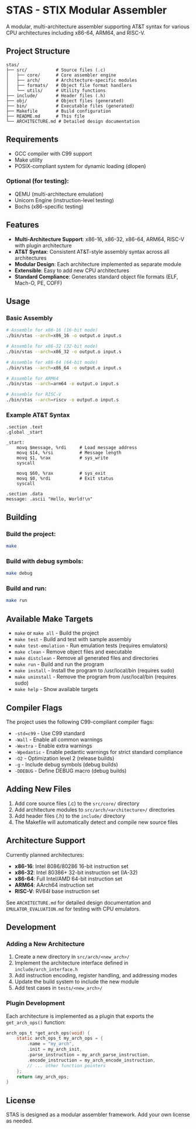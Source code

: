 # STAS - STIX Modular Assembler

A modular, multi-architecture assembler supporting AT&T syntax for various CPU architectures including x86-64, ARM64, and RISC-V.

## Project Structure

```
stas/
├── src/           # Source files (.c)
│   ├── core/      # Core assembler engine
│   ├── arch/      # Architecture-specific modules
│   ├── formats/   # Object file format handlers
│   └── utils/     # Utility functions
├── include/       # Header files (.h)
├── obj/           # Object files (generated)
├── bin/           # Executable files (generated)
├── Makefile       # Build configuration
├── README.md      # This file
└── ARCHITECTURE.md # Detailed design documentation
```

## Requirements

- GCC compiler with C99 support
- Make utility
- POSIX-compliant system for dynamic loading (dlopen)

### Optional (for testing):
- QEMU (multi-architecture emulation)
- Unicorn Engine (instruction-level testing)
- Bochs (x86-specific testing)

## Features

- **Multi-Architecture Support**: x86-16, x86-32, x86-64, ARM64, RISC-V with plugin architecture
- **AT&T Syntax**: Consistent AT&T-style assembly syntax across all architectures
- **Modular Design**: Each architecture implemented as separate module
- **Extensible**: Easy to add new CPU architectures
- **Standard Compliance**: Generates standard object file formats (ELF, Mach-O, PE, COFF)

## Usage

### Basic Assembly
```bash
# Assemble for x86-16 (16-bit mode)
./bin/stas --arch=x86_16 -o output.o input.s

# Assemble for x86-32 (32-bit mode)
./bin/stas --arch=x86_32 -o output.o input.s

# Assemble for x86-64 (64-bit mode)
./bin/stas --arch=x86_64 -o output.o input.s

# Assemble for ARM64
./bin/stas --arch=arm64 -o output.o input.s

# Assemble for RISC-V
./bin/stas --arch=riscv -o output.o input.s
```

### Example AT&T Syntax
```assembly
.section .text
.global _start

_start:
    movq $message, %rdi     # Load message address
    movq $14, %rsi          # Message length
    movq $1, %rax           # sys_write
    syscall
    
    movq $60, %rax          # sys_exit
    movq $0, %rdi           # Exit status
    syscall

.section .data
message: .ascii "Hello, World!\n"
```

## Building

### Build the project:
```bash
make
```

### Build with debug symbols:
```bash
make debug
```

### Build and run:
```bash
make run
```

## Available Make Targets

- `make` or `make all` - Build the project
- `make test` - Build and test with sample assembly
- `make test-emulation` - Run emulation tests (requires emulators)
- `make clean` - Remove object files and executable
- `make distclean` - Remove all generated files and directories
- `make run` - Build and run the program
- `make install` - Install the program to /usr/local/bin (requires sudo)
- `make uninstall` - Remove the program from /usr/local/bin (requires sudo)
- `make help` - Show available targets

## Compiler Flags

The project uses the following C99-compliant compiler flags:

- `-std=c99` - Use C99 standard
- `-Wall` - Enable all common warnings
- `-Wextra` - Enable extra warnings
- `-Wpedantic` - Enable pedantic warnings for strict standard compliance
- `-O2` - Optimization level 2 (release builds)
- `-g` - Include debug symbols (debug builds)
- `-DDEBUG` - Define DEBUG macro (debug builds)

## Adding New Files

1. Add core source files (.c) to the `src/core/` directory
2. Add architecture modules to `src/arch/<architecture>/` directories
3. Add header files (.h) to the `include/` directory
4. The Makefile will automatically detect and compile new source files

## Architecture Support

Currently planned architectures:
- **x86-16**: Intel 8086/80286 16-bit instruction set
- **x86-32**: Intel 80386+ 32-bit instruction set (IA-32)
- **x86-64**: Full Intel/AMD 64-bit instruction set
- **ARM64**: AArch64 instruction set
- **RISC-V**: RV64I base instruction set

See `ARCHITECTURE.md` for detailed design documentation and `EMULATOR_EVALUATION.md` for testing with CPU emulators.

## Development

### Adding a New Architecture

1. Create a new directory in `src/arch/<new_arch>/`
2. Implement the architecture interface defined in `include/arch_interface.h`
3. Add instruction encoding, register handling, and addressing modes
4. Update the build system to include the new module
5. Add test cases in `tests/<new_arch>/`

### Plugin Development

Each architecture is implemented as a plugin that exports the `get_arch_ops()` function:

```c
arch_ops_t *get_arch_ops(void) {
    static arch_ops_t my_arch_ops = {
        .name = "my_arch",
        .init = my_arch_init,
        .parse_instruction = my_arch_parse_instruction,
        .encode_instruction = my_arch_encode_instruction,
        // ... other function pointers
    };
    return &my_arch_ops;
}
```

## License

STAS is designed as a modular assembler framework. Add your own license as needed.
